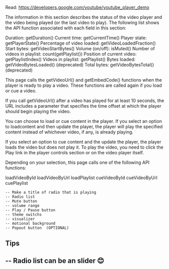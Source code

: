 
Read: https://developers.google.com/youtube/youtube_player_demo


The information in this section describes the status of the video player and the video being played (or the last video to play). The following list shows the API function associated with each field in this section:

Duration:                     getDuration()
Current time:                 getCurrentTime()
Player state:                 getPlayerState()
Percentage of video loaded:   getVideoLoadedFraction()
Start bytes:                  getVideoStartBytes()
Volume (on/off):              isMuted()
Number of videos in playlist: count(getPlaylist())
Position of current video:    getPlaylistIndex()
Videos in playlist:           getPlaylist()
Bytes loaded:                 getVideoBytesLoaded() (deprecated)
Total bytes:                  getVideoBytesTotal() (deprecated)



This page calls the getVideoUrl() and getEmbedCode() functions when the player is ready to play a video. These functions are called again if you load or cue a video.


If you call getVideoUrl() after a video has played for at least 10 seconds, the URL includes a parameter that specifies the time offset at which the player should begin playing the video.





You can choose to load or cue content in the player.
If you select an option to loadcontent and then update the player, the player will play the specified content instead of whichever video, if any, is already playing.

If you select an option to cue  content and the update the player, the player loads the video but does not play it. To play the video, you need to click the Play  link in the player controls section or on the video player itself.

Depending on your selection, this page calls one of the following API functions:

 loadVideoById
 loadVideoByUrl
 loadPlaylist
 cueVideoById
 cueVideoByUrl
 cuePlaylist



    -- Make a title of radio that is playing 
    -- Radio list 
    -- Mute button
    -- volume range
    -- Play / Pause button
    -- theme switchs
    -- visualizer
    -- motional background
    -- Popout button  (OPTIONAL)  

 ## Tips
  -- Radio list can be an slider 😊
  -- 